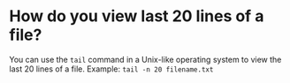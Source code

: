 # How do you view last 20 lines of a file?
You can use the `tail` command in a Unix-like operating system to view the last 20 lines of a file. Example: `tail -n 20 filename.txt`